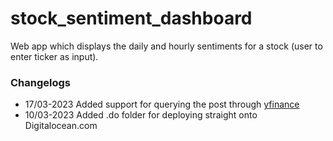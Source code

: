 # stock_sentiment_dashboard
 Web app which displays the daily and hourly sentiments for a stock (user to enter ticker as input).
 
### Changelogs
- 17/03-2023 Added support for querying the post through [yfinance](https://github.com/ranaroussi/yfinance/)
- 10/03-2023 Added .do folder for deploying straight onto Digitalocean.com